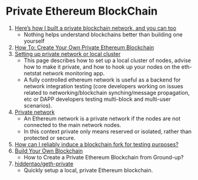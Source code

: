 Private Ethereum BlockChain
===========================

1. [Here’s how I built a private blockchain network, and you can too](https://hackernoon.com/heres-how-i-built-a-private-blockchain-network-and-you-can-too-62ca7db556c0)
    - Nothing helps understand blockchains better than building one yourself
2. [How To: Create Your Own Private Ethereum Blockchain](https://medium.com/mercuryprotocol/how-to-create-your-own-private-ethereum-blockchain-dad6af82fc9f)
3. [Setting up private network or local cluster](https://github.com/ethereum/go-ethereum/wiki/Setting-up-private-network-or-local-cluster)
    - This page describes how to set up a local cluster of nodes, advise how to make it
      private, and how to hook up your nodes on the eth-netstat network monitoring app.
    - A fully controlled ethereum network is useful as a backend for network integration
      testing (core developers working on issues related to networking/blockchain
      synching/message propagation, etc or DAPP developers testing multi-block and multi-user scenarios).
4. [Private network](https://github.com/ethereum/go-ethereum/wiki/Private-network)
    - An Ethereum network is a private network if the nodes are not connected to the main network nodes.
    - In this context private only means reserved or isolated, rather than protected or secure.
5. [How can I reliably induce a blockchain fork for testing purposes?](https://ethereum.stackexchange.com/questions/2851/how-can-i-reliably-induce-a-blockchain-fork-for-testing-purposes)
6. [Build Your Own Blockchain](https://medium.facilelogin.com/build-your-own-blockchain-b8eaeea2f891)
    - How to Create a Private Ethereum Blockchain from Ground-up?
7. [hiddentao/geth-private](https://github.com/hiddentao/geth-private)
    - Quickly setup a local, private Ethereum blockchain.
